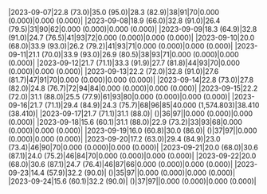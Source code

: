 |2023-09-07|22.8 (73.0)|35.0 (95.0)|28.3 (82.9)|38|91|70|0.000 (0.000)|0.000 (0.000)|
|2023-09-08|18.9 (66.0)|32.8 (91.0)|26.4 (79.5)|31|90|62|0.000 (0.000)|0.000 (0.000)|
|2023-09-09|18.3 (64.9)|32.8 (91.0)|24.7 (76.5)|41|93|72|0.000 (0.000)|0.000 (0.000)|
|2023-09-10|20.0 (68.0)|33.9 (93.0)|26.2 (79.2)|41|93|71|0.000 (0.000)|0.000 (0.000)|
|2023-09-11|21.1 (70.0)|33.9 (93.0)|26.9 (80.5)|38|93|71|0.000 (0.000)|0.000 (0.000)|
|2023-09-12|21.7 (71.1)|33.3 (91.9)|27.7 (81.8)|44|93|70|0.000 (0.000)|0.000 (0.000)|
|2023-09-13|22.2 (72.0)|32.8 (91.0)|27.6 (81.7)|47|91|70|0.000 (0.000)|0.000 (0.000)|
|2023-09-14|22.8 (73.0)|27.8 (82.0)|24.8 (76.7)|72|94|84|0.000 (0.000)|0.000 (0.000)|
|2023-09-15|22.2 (72.0)|31.1 (88.0)|25.5 (77.9)|61|93|80|0.000 (0.000)|0.000 (0.000)|
|2023-09-16|21.7 (71.1)|29.4 (84.9)|24.3 (75.7)|68|96|85|40.000 (1,574.803)|38.410 (38.410)|
|2023-09-17|21.7 (71.1)|31.1 (88.0)| ()|36|97||0.000 (0.000)|0.000 (0.000)|
|2023-09-18|15.6 (60.1)|31.1 (88.0)|22.9 (73.2)|33|93|68|0.000 (0.000)|0.000 (0.000)|
|2023-09-19|16.0 (60.8)|30.0 (86.0)| ()|37|97||0.000 (0.000)|0.000 (0.000)|
|2023-09-20|17.2 (63.0)|29.4 (84.9)|23.0 (73.4)|46|90|70|0.000 (0.000)|0.000 (0.000)|
|2023-09-21|20.0 (68.0)|30.6 (87.1)|24.0 (75.2)|46|84|70|0.000 (0.000)|0.000 (0.000)|
|2023-09-22|20.0 (68.0)|30.6 (87.1)|24.7 (76.4)|46|87|66|0.000 (0.000)|0.000 (0.000)|
|2023-09-23|14.4 (57.9)|32.2 (90.0)| ()|35|97||0.000 (0.000)|0.000 (0.000)|
|2023-09-24|15.6 (60.1)|32.2 (90.0)| ()|37|97||0.000 (0.000)|0.000 (0.000)|
